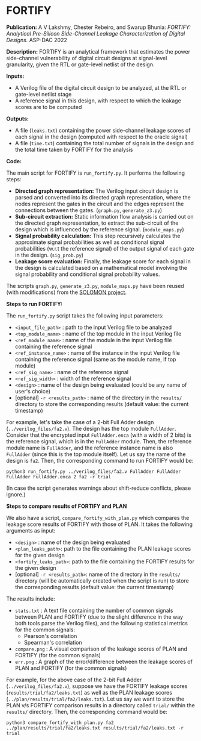 
# FORTIFY

**Publication:** A V Lakshmy, Chester Rebeiro, and Swarup Bhunia:
_FORTIFY: Analytical Pre-Silicon Side-Channel Leakage Characterization of Digital Designs._ ASP-DAC 2022

**Description:** FORTIFY is an analytical framework that estimates the power side-channel vulnerability of digital circuit designs at signal-level granularity, given the RTL or gate-level netlist of the design.

**Inputs:**

- A Verilog file of the digital circuit design to be analyzed, at the RTL or gate-level netlist stage
- A reference signal in this design, with respect to which the leakage scores are to be computed

**Outputs:**

- A file (`leaks.txt`) containing the power side-channel leakage scores of each signal in the design (computed with respect to the oracle signal)
- A file (`time.txt`) containing the total number of signals in the design and the total time taken by FORTIFY for the analysis

**Code:**

The main script for FORTIFY is `run_fortify.py`. It performs the following steps:

- **Directed graph representation:**  The Verilog input circuit design is parsed and converted into its directed graph representation, where the nodes represent the gates in the circuit and the edges represent the connections between the gates. (`graph.py`, `generate_z3.py`)
- **Sub-circuit extraction:** Static information flow analysis is carried out on the directed graph representation, to extract the sub-circuit of the design which is influenced by the reference signal. (`module_maps.py`)
- **Signal probability calculation:** This step recursively calculates the approximate signal probabilities as well as conditional signal probabilities (w.r.t the reference signal) of the output signal of each gate in the design. (`sig_prob.py`)
- **Leakage score evaluation:** Finally, the leakage score for each signal in the design is calculated based on a mathematical model involving the signal probability and conditional signal probability values.

The scripts `graph.py`, `generate_z3.py`, `module_maps.py` have been reused (with modifications) from the [SOLOMON project](https://ieeexplore.ieee.org/abstract/document/9116380/).

**Steps to run FORTIFY:**

The `run_fortify.py` script takes the following input parameters:

- `<input_file_path>` : path to the input Verilog file to be analyzed
- `<top_module_name>` : name of the top module in the input Verilog file
- `<ref_module_name>` : name of the module in the input Verilog file containing the reference signal
- `<ref_instance_name>` : name of the instance in the input Verilog file containing the reference signal (same as the module name, if top module)
- `<ref_sig_name>` : name of the reference signal
- `<ref_sig_width>` : width of the reference signal
- `<design>` : name of the design being evaluated (could be any name of user's choice)
- [optional] `-r <results_path>` : name of the directory in the `results/` directory to store the corresponding results (default value: the current timestamp)

For example, let's take the case of a 2-bit Full Adder design (`../verilog_files/fa2.v`). The design has the top module `FullAdder`. Consider that the encrypted input `FullAdder.enca` (with a width of 2 bits) is the reference signal, which is in the `FullAdder` module. Then, the reference module name is `FullAdder`, and the reference instance name is also `FullAdder` (since this is the top module itself). Let us say the name of the design is `fa2`. Then, the corresponding command to run FORTIFY would be:

`python3 run_fortify.py ../verilog_files/fa2.v FullAdder FullAdder FullAdder FullAdder.enca 2 fa2 -r trial`

(In case the script generates warnings about shift-reduce conflicts, please ignore.)

**Steps to compare results of FORTIFY and PLAN**

We also have a script, `compare_fortify_with_plan.py` which compares the leakage score results of FORTIFY with those of PLAN. It takes the following arguments as input:

- `<design>` : name of the design being evaluated
- `<plan_leaks_path>`: path to the file containing the PLAN leakage scores for the given design
- `<fortify_leaks_path>`: path to the file containing the FORTIFY results for the given design
- [optional] `-r <results_path>`: name of the directory in the `results/` directory (will be automatically created when the script is run) to store the corresponding results (default value: the current timestamp)

The results include:

- `stats.txt` : A text file containing the number of common signals between PLAN and FORTIFY (due to the slight difference in the way both tools parse the Verilog files), and the following statistical metrics for the common signals:
  - Pearson's correlation
  - Spearman's correlation
- `compare.png` : A visual comparison of the leakage scores of PLAN and FORTIFY (for the common signals)
- `err.png` : A graph of the error/difference between the leakage scores of PLAN and FORTIFY (for the common signals)

For example, for the above case of the 2-bit Full Adder (`../verilog_files/fa2.v`), suppose we have the FORTIFY leakage scores (`results/trial/fa2/leaks.txt`) as well as the PLAN leakage scores (`../plan/results/trial/fa2/leaks.txt`). Let us say we want to store the PLAN v/s FORTIFY comparison results in a directory called `trial/` within the `results/` directory. Then, the corresponding command would be:

`python3 compare_fortify_with_plan.py fa2 ../plan/results/trial/fa2/leaks.txt results/trial/fa2/leaks.txt -r trial`
